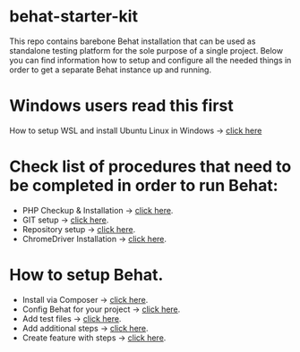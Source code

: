 # behat-starter-kit
This repo contains barebone Behat installation that can be used as standalone testing platform for the sole purpose of a single project. Below you can find information how to setup and configure all the needed things in order to get a separate Behat instance up and running.

# Windows users read this first
How to setup WSL and install Ubuntu Linux in Windows -> [click here](https://github.com/plamen-penev-ffw/behat-starter-kit/blob/master/WSL.md)

# Check list of procedures that need to be completed in order to run Behat:

* PHP Checkup & Installation -> [click here](https://github.com/plamen-penev-ffw/behat-starter-kit/blob/master/PHP.md).
* GIT setup -> [click here](https://github.com/plamen-penev-ffw/behat-starter-kit/blob/master/GIT.md). 
* Repository setup -> [click here](https://github.com/plamen-penev-ffw/behat-starter-kit/blob/master/REPOSITORY.md).  
* ChromeDriver Installation -> [click here](https://github.com/plamen-penev-ffw/behat-starter-kit/blob/master/CHROMEDRIVER.md).

# How to setup Behat.
* Install via Composer -> [click here](https://github.com/plamen-penev-ffw/behat-starter-kit/blob/master/COMPOSER.md).
* Config Behat for your project -> [click here](https://github.com/plamen-penev-ffw/behat-starter-kit/blob/master/CONFIG.md).
* Add test files -> [click here](https://github.com/plamen-penev-ffw/behat-starter-kit/blob/master/files/README.md).
* Add additional steps -> [click here](https://github.com/plamen-penev-ffw/behat-starter-kit/blob/master/COMPOSER.md).
* Create feature with steps -> [click here](https://github.com/plamen-penev-ffw/behat-starter-kit/blob/master/COMPOSER.md).
